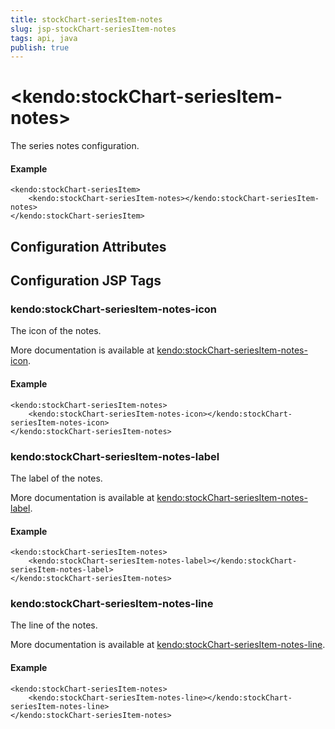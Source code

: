 ```yaml
---
title: stockChart-seriesItem-notes
slug: jsp-stockChart-seriesItem-notes
tags: api, java
publish: true
---
```


# \<kendo:stockChart-seriesItem-notes\>

The series notes configuration.

#### Example
    <kendo:stockChart-seriesItem>
        <kendo:stockChart-seriesItem-notes></kendo:stockChart-seriesItem-notes>
    </kendo:stockChart-seriesItem>

## Configuration Attributes


##  Configuration JSP Tags

### kendo:stockChart-seriesItem-notes-icon

The icon of the notes.

More documentation is available at [kendo:stockChart-seriesItem-notes-icon](stockchart/seriesitem-notes-icon).

#### Example

    <kendo:stockChart-seriesItem-notes>
        <kendo:stockChart-seriesItem-notes-icon></kendo:stockChart-seriesItem-notes-icon>
    </kendo:stockChart-seriesItem-notes>

### kendo:stockChart-seriesItem-notes-label

The label of the notes.

More documentation is available at [kendo:stockChart-seriesItem-notes-label](stockchart/seriesitem-notes-label).

#### Example

    <kendo:stockChart-seriesItem-notes>
        <kendo:stockChart-seriesItem-notes-label></kendo:stockChart-seriesItem-notes-label>
    </kendo:stockChart-seriesItem-notes>

### kendo:stockChart-seriesItem-notes-line

The line of the notes.

More documentation is available at [kendo:stockChart-seriesItem-notes-line](stockchart/seriesitem-notes-line).

#### Example

    <kendo:stockChart-seriesItem-notes>
        <kendo:stockChart-seriesItem-notes-line></kendo:stockChart-seriesItem-notes-line>
    </kendo:stockChart-seriesItem-notes>

